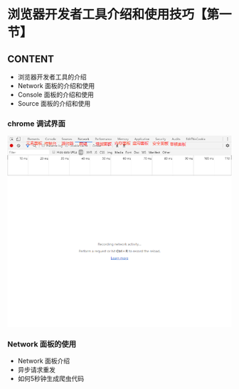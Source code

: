 # 浏览器开发者工具介绍和使用技巧【第一节】

## CONTENT

- 浏览器开发者工具的介绍
- Network 面板的介绍和使用
- Console 面板的介绍和使用
- Source 面板的介绍和使用

### chrome 调试界面

![table.png](./images/table.png)

### Network 面板的使用

- Network 面板介绍
- 异步请求重发
- 如何5秒钟生成爬虫代码